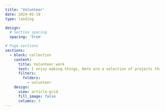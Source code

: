 ```yaml
---
title: 'Volunteer'
date: 2024-05-19
type: landing

design:
  # Section spacing
  spacing: '5rem'

# Page sections
sections:
  - block: collection
    content:
      title: Volunteer work
      text: I enjoy making things. Here are a selection of projects that I have worked on over the years.
      filters:
        folders:
          - volunteer
    design:
      view: article-grid
      fill_image: false
      columns: 3
---
```

